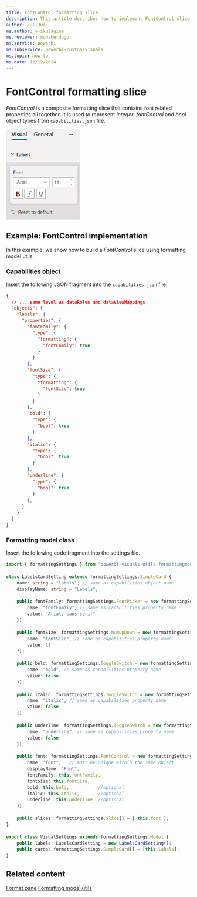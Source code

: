 ```yaml
---
title: FontControl formatting slice
description: This article describes how to implement FontControl slice in custom visuals using the formatting model utils
author: kullJul
ms.author: v-ikulagina
ms.reviewer: monaberdugo
ms.service: powerbi
ms.subservice: powerbi-custom-visuals
ms.topic: how-to
ms.date: 12/12/2024
---
```


# FontControl formatting slice

*FontControl* is a composite formatting slice that contains font related properties all together. It is used to represent *integer*, *fontControl* and *bool* object types from `capabilities.json` file.

![Screenshot of the FontControl slice](media/format-pane/font-control.png)

## Example: FontControl implementation

In this example, we show how to build a *FontControl* slice using formatting model utils.

### Capabilities object

Insert the following JSON fragment into the `capabilities.json` file.

```json
{
  // ... same level as dataRoles and dataViewMappings
  "objects": {
    "labels": {
      "properties": {
        "fontFamily": {
          "type": {
            "formatting": {
              "fontFamily": true
            }
          }
        },
        "fontSize": {
          "type": {
            "formatting": {
              "fontSize": true
            }
          }
        },
        "bold": {
          "type": {
            "bool": true
          }
        },
        "italic": {
          "type": {
            "bool": true
          }
        },
        "underline": {
          "type": {
            "bool": true
          }
        },
      }
    }
  }
}
```

### Formatting model class

Insert the following code fragment into the settings file.

```typescript
import { formattingSettings } from "powerbi-visuals-utils-formattingmodel";

class LabelsCardSetting extends formattingSettings.SimpleCard {
    name: string = "labels"; // same as capabilities object name
    displayName: string = "Labels";

    public fontFamily: formattingSettings.FontPicker = new formattingSettings.FontPicker({
        name: "fontFamily", // same as capabilities property name
        value: "Arial, sans-serif"
    });

    public fontSize: formattingSettings.NumUpDown = new formattingSettings.NumUpDown({
        name: "fontSize", // same as capabilities property name
        value: 11
    });

    public bold: formattingSettings.ToggleSwitch = new formattingSettings.ToggleSwitch({
        name: "bold", // same as capabilities property name
        value: false
    });

    public italic: formattingSettings.ToggleSwitch = new formattingSettings.ToggleSwitch({
        name: "italic", // same as capabilities property name
        value: false
    });

    public underline: formattingSettings.ToggleSwitch = new formattingSettings.ToggleSwitch({
        name: "underline", // same as capabilities property name
        value: false
    });

    public font: formattingSettings.FontControl = new formattingSettings.FontControl({
        name: "font",   // must be unique within the same object
        displayName: "Font",
        fontFamily: this.fontFamily,
        fontSize: this.fontSize,
        bold: this.bold,           //optional
        italic: this.italic,       //optional
        underline: this.underline  //optional
    });

    public slices: formattingSettings.Slice[] = [ this.font ];
}

export class VisualSettings extends formattingSettings.Model {
    public labels: LabelsCardSetting = new LabelsCardSetting();
    public cards: formattingSettings.SimpleCard[] = [this.labels];
}
```

## Related content

[Format pane](format-pane-general.md)
[Formatting model utils](utils-formatting-model.md)